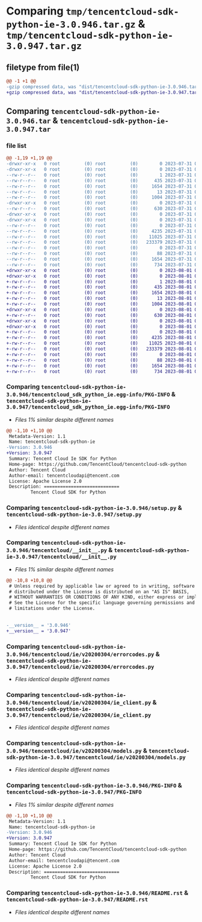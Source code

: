 # Comparing `tmp/tencentcloud-sdk-python-ie-3.0.946.tar.gz` & `tmp/tencentcloud-sdk-python-ie-3.0.947.tar.gz`

## filetype from file(1)

```diff
@@ -1 +1 @@
-gzip compressed data, was "dist/tencentcloud-sdk-python-ie-3.0.946.tar", last modified: Mon Jul 31 00:29:54 2023, max compression
+gzip compressed data, was "dist/tencentcloud-sdk-python-ie-3.0.947.tar", last modified: Tue Aug  1 00:50:02 2023, max compression
```

## Comparing `tencentcloud-sdk-python-ie-3.0.946.tar` & `tencentcloud-sdk-python-ie-3.0.947.tar`

### file list

```diff
@@ -1,19 +1,19 @@
-drwxr-xr-x   0 root         (0) root         (0)        0 2023-07-31 00:29:54.000000 tencentcloud-sdk-python-ie-3.0.946/
-drwxr-xr-x   0 root         (0) root         (0)        0 2023-07-31 00:29:54.000000 tencentcloud-sdk-python-ie-3.0.946/tencentcloud_sdk_python_ie.egg-info/
--rw-r--r--   0 root         (0) root         (0)        1 2023-07-31 00:29:54.000000 tencentcloud-sdk-python-ie-3.0.946/tencentcloud_sdk_python_ie.egg-info/dependency_links.txt
--rw-r--r--   0 root         (0) root         (0)      435 2023-07-31 00:29:54.000000 tencentcloud-sdk-python-ie-3.0.946/tencentcloud_sdk_python_ie.egg-info/SOURCES.txt
--rw-r--r--   0 root         (0) root         (0)     1654 2023-07-31 00:29:54.000000 tencentcloud-sdk-python-ie-3.0.946/tencentcloud_sdk_python_ie.egg-info/PKG-INFO
--rw-r--r--   0 root         (0) root         (0)       13 2023-07-31 00:29:54.000000 tencentcloud-sdk-python-ie-3.0.946/tencentcloud_sdk_python_ie.egg-info/top_level.txt
--rw-r--r--   0 root         (0) root         (0)     1004 2023-07-31 00:29:54.000000 tencentcloud-sdk-python-ie-3.0.946/setup.py
-drwxr-xr-x   0 root         (0) root         (0)        0 2023-07-31 00:29:54.000000 tencentcloud-sdk-python-ie-3.0.946/tencentcloud/
--rw-r--r--   0 root         (0) root         (0)      630 2023-07-31 00:29:54.000000 tencentcloud-sdk-python-ie-3.0.946/tencentcloud/__init__.py
-drwxr-xr-x   0 root         (0) root         (0)        0 2023-07-31 00:29:54.000000 tencentcloud-sdk-python-ie-3.0.946/tencentcloud/ie/
-drwxr-xr-x   0 root         (0) root         (0)        0 2023-07-31 00:29:54.000000 tencentcloud-sdk-python-ie-3.0.946/tencentcloud/ie/v20200304/
--rw-r--r--   0 root         (0) root         (0)        0 2023-07-31 00:29:54.000000 tencentcloud-sdk-python-ie-3.0.946/tencentcloud/ie/v20200304/__init__.py
--rw-r--r--   0 root         (0) root         (0)     4235 2023-07-31 00:29:54.000000 tencentcloud-sdk-python-ie-3.0.946/tencentcloud/ie/v20200304/errorcodes.py
--rw-r--r--   0 root         (0) root         (0)    11025 2023-07-31 00:29:54.000000 tencentcloud-sdk-python-ie-3.0.946/tencentcloud/ie/v20200304/ie_client.py
--rw-r--r--   0 root         (0) root         (0)   233379 2023-07-31 00:29:54.000000 tencentcloud-sdk-python-ie-3.0.946/tencentcloud/ie/v20200304/models.py
--rw-r--r--   0 root         (0) root         (0)        0 2023-07-31 00:29:54.000000 tencentcloud-sdk-python-ie-3.0.946/tencentcloud/ie/__init__.py
--rw-r--r--   0 root         (0) root         (0)       88 2023-07-31 00:29:54.000000 tencentcloud-sdk-python-ie-3.0.946/setup.cfg
--rw-r--r--   0 root         (0) root         (0)     1654 2023-07-31 00:29:54.000000 tencentcloud-sdk-python-ie-3.0.946/PKG-INFO
--rw-r--r--   0 root         (0) root         (0)      734 2023-07-31 00:29:54.000000 tencentcloud-sdk-python-ie-3.0.946/README.rst
+drwxr-xr-x   0 root         (0) root         (0)        0 2023-08-01 00:50:02.000000 tencentcloud-sdk-python-ie-3.0.947/
+drwxr-xr-x   0 root         (0) root         (0)        0 2023-08-01 00:50:02.000000 tencentcloud-sdk-python-ie-3.0.947/tencentcloud_sdk_python_ie.egg-info/
+-rw-r--r--   0 root         (0) root         (0)        1 2023-08-01 00:50:02.000000 tencentcloud-sdk-python-ie-3.0.947/tencentcloud_sdk_python_ie.egg-info/dependency_links.txt
+-rw-r--r--   0 root         (0) root         (0)      435 2023-08-01 00:50:02.000000 tencentcloud-sdk-python-ie-3.0.947/tencentcloud_sdk_python_ie.egg-info/SOURCES.txt
+-rw-r--r--   0 root         (0) root         (0)     1654 2023-08-01 00:50:02.000000 tencentcloud-sdk-python-ie-3.0.947/tencentcloud_sdk_python_ie.egg-info/PKG-INFO
+-rw-r--r--   0 root         (0) root         (0)       13 2023-08-01 00:50:02.000000 tencentcloud-sdk-python-ie-3.0.947/tencentcloud_sdk_python_ie.egg-info/top_level.txt
+-rw-r--r--   0 root         (0) root         (0)     1004 2023-08-01 00:50:02.000000 tencentcloud-sdk-python-ie-3.0.947/setup.py
+drwxr-xr-x   0 root         (0) root         (0)        0 2023-08-01 00:50:02.000000 tencentcloud-sdk-python-ie-3.0.947/tencentcloud/
+-rw-r--r--   0 root         (0) root         (0)      630 2023-08-01 00:50:02.000000 tencentcloud-sdk-python-ie-3.0.947/tencentcloud/__init__.py
+drwxr-xr-x   0 root         (0) root         (0)        0 2023-08-01 00:50:02.000000 tencentcloud-sdk-python-ie-3.0.947/tencentcloud/ie/
+drwxr-xr-x   0 root         (0) root         (0)        0 2023-08-01 00:50:02.000000 tencentcloud-sdk-python-ie-3.0.947/tencentcloud/ie/v20200304/
+-rw-r--r--   0 root         (0) root         (0)        0 2023-08-01 00:50:02.000000 tencentcloud-sdk-python-ie-3.0.947/tencentcloud/ie/v20200304/__init__.py
+-rw-r--r--   0 root         (0) root         (0)     4235 2023-08-01 00:50:02.000000 tencentcloud-sdk-python-ie-3.0.947/tencentcloud/ie/v20200304/errorcodes.py
+-rw-r--r--   0 root         (0) root         (0)    11025 2023-08-01 00:50:02.000000 tencentcloud-sdk-python-ie-3.0.947/tencentcloud/ie/v20200304/ie_client.py
+-rw-r--r--   0 root         (0) root         (0)   233379 2023-08-01 00:50:02.000000 tencentcloud-sdk-python-ie-3.0.947/tencentcloud/ie/v20200304/models.py
+-rw-r--r--   0 root         (0) root         (0)        0 2023-08-01 00:50:02.000000 tencentcloud-sdk-python-ie-3.0.947/tencentcloud/ie/__init__.py
+-rw-r--r--   0 root         (0) root         (0)       88 2023-08-01 00:50:02.000000 tencentcloud-sdk-python-ie-3.0.947/setup.cfg
+-rw-r--r--   0 root         (0) root         (0)     1654 2023-08-01 00:50:02.000000 tencentcloud-sdk-python-ie-3.0.947/PKG-INFO
+-rw-r--r--   0 root         (0) root         (0)      734 2023-08-01 00:50:02.000000 tencentcloud-sdk-python-ie-3.0.947/README.rst
```

### Comparing `tencentcloud-sdk-python-ie-3.0.946/tencentcloud_sdk_python_ie.egg-info/PKG-INFO` & `tencentcloud-sdk-python-ie-3.0.947/tencentcloud_sdk_python_ie.egg-info/PKG-INFO`

 * *Files 1% similar despite different names*

```diff
@@ -1,10 +1,10 @@
 Metadata-Version: 1.1
 Name: tencentcloud-sdk-python-ie
-Version: 3.0.946
+Version: 3.0.947
 Summary: Tencent Cloud Ie SDK for Python
 Home-page: https://github.com/TencentCloud/tencentcloud-sdk-python
 Author: Tencent Cloud
 Author-email: tencentcloudapi@tencent.com
 License: Apache License 2.0
 Description: ============================
         Tencent Cloud SDK for Python
```

### Comparing `tencentcloud-sdk-python-ie-3.0.946/setup.py` & `tencentcloud-sdk-python-ie-3.0.947/setup.py`

 * *Files identical despite different names*

### Comparing `tencentcloud-sdk-python-ie-3.0.946/tencentcloud/__init__.py` & `tencentcloud-sdk-python-ie-3.0.947/tencentcloud/__init__.py`

 * *Files 1% similar despite different names*

```diff
@@ -10,8 +10,8 @@
 # Unless required by applicable law or agreed to in writing, software
 # distributed under the License is distributed on an "AS IS" BASIS,
 # WITHOUT WARRANTIES OR CONDITIONS OF ANY KIND, either express or implied.
 # See the License for the specific language governing permissions and
 # limitations under the License.
 
 
-__version__ = '3.0.946'
+__version__ = '3.0.947'
```

### Comparing `tencentcloud-sdk-python-ie-3.0.946/tencentcloud/ie/v20200304/errorcodes.py` & `tencentcloud-sdk-python-ie-3.0.947/tencentcloud/ie/v20200304/errorcodes.py`

 * *Files identical despite different names*

### Comparing `tencentcloud-sdk-python-ie-3.0.946/tencentcloud/ie/v20200304/ie_client.py` & `tencentcloud-sdk-python-ie-3.0.947/tencentcloud/ie/v20200304/ie_client.py`

 * *Files identical despite different names*

### Comparing `tencentcloud-sdk-python-ie-3.0.946/tencentcloud/ie/v20200304/models.py` & `tencentcloud-sdk-python-ie-3.0.947/tencentcloud/ie/v20200304/models.py`

 * *Files identical despite different names*

### Comparing `tencentcloud-sdk-python-ie-3.0.946/PKG-INFO` & `tencentcloud-sdk-python-ie-3.0.947/PKG-INFO`

 * *Files 1% similar despite different names*

```diff
@@ -1,10 +1,10 @@
 Metadata-Version: 1.1
 Name: tencentcloud-sdk-python-ie
-Version: 3.0.946
+Version: 3.0.947
 Summary: Tencent Cloud Ie SDK for Python
 Home-page: https://github.com/TencentCloud/tencentcloud-sdk-python
 Author: Tencent Cloud
 Author-email: tencentcloudapi@tencent.com
 License: Apache License 2.0
 Description: ============================
         Tencent Cloud SDK for Python
```

### Comparing `tencentcloud-sdk-python-ie-3.0.946/README.rst` & `tencentcloud-sdk-python-ie-3.0.947/README.rst`

 * *Files identical despite different names*

